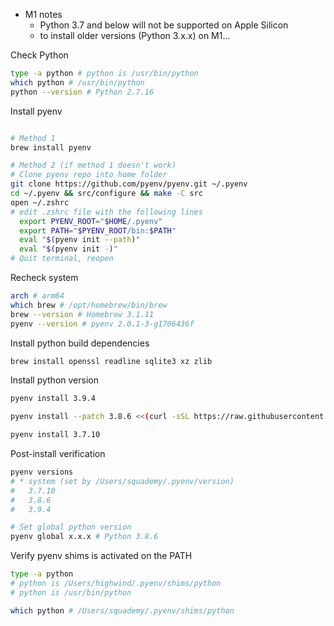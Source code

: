 
- M1 notes
  - Python 3.7 and below will not be supported on Apple Silicon
  - to install older versions (Python 3.x.x) on M1...


Check Python
```sh
type -a python # python is /usr/bin/python
which python # /usr/bin/python
python --version # Python 2.7.16
```

Install pyenv
```sh

# Method 1
brew install pyenv

# Method 2 (if method 1 doesn't work)
# Clone pyenv repo into home folder
git clone https://github.com/pyenv/pyenv.git ~/.pyenv 
cd ~/.pyenv && src/configure && make -C src
open ~/.zshrc
# edit .zshrc file with the following lines
  export PYENV_ROOT="$HOME/.pyenv" 
  export PATH="$PYENV_ROOT/bin:$PATH" 
  eval "$(pyenv init --path)" 
  eval "$(pyenv init -)"
# Quit terminal, reopen
```

Recheck system
```sh
arch # arm64
which brew # /opt/homebrew/bin/brew
brew --version # Homebrew 3.1.11 
pyenv --version # pyenv 2.0.1-3-g1706436f
```

Install python build dependencies
```sh
brew install openssl readline sqlite3 xz zlib
```

Install python version
```sh
pyenv install 3.9.4

pyenv install --patch 3.8.6 <<(curl -sSL https://raw.githubusercontent.com/Homebrew/formula-patches/113aa84/python/3.8.3.patch\?full_index\=1)

pyenv install 3.7.10
```

Post-install verification
```sh
pyenv versions
# * system (set by /Users/squademy/.pyenv/version)
#   3.7.10
#   3.8.6 
#   3.9.4

# Set global python version
pyenv global x.x.x # Python 3.8.6
```

Verify pyenv shims is activated on the PATH
```sh
type -a python
# python is /Users/highwind/.pyenv/shims/python
# python is /usr/bin/python

which python # /Users/squademy/.pyenv/shims/python
```